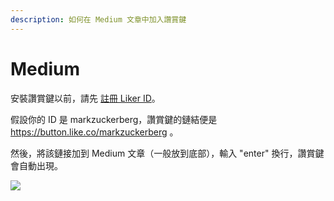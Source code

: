 ```yaml
---
description: 如何在 Medium 文章中加入讚賞鍵
---
```


# Medium

安裝讚賞鍵以前，請先 [註冊 Liker ID](https://docs.like.co/v/zh/user-guide/liker-id/how-to-register-a-liker-id)。  
  
假設你的 ID 是 markzuckerberg，讚賞鍵的鏈結便是 https://button.like.co/markzuckerberg 。

然後，將該鏈接加到 Medium 文章（一般放到底部），輸入 "enter" 換行，讚賞鍵會自動出現。

![](https://downloads.intercomcdn.com/i/o/78328580/9a8a696bc2ae284b2c9bbc47/ezgif-2-054861eaac.gif)

